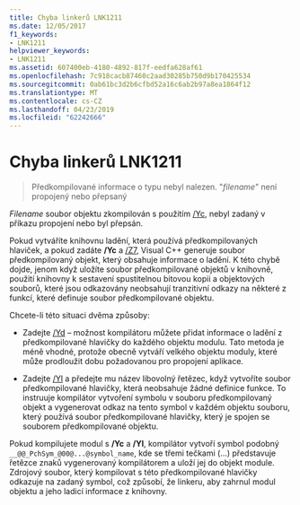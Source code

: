 ```yaml
---
title: Chyba linkerů LNK1211
ms.date: 12/05/2017
f1_keywords:
- LNK1211
helpviewer_keywords:
- LNK1211
ms.assetid: 607400eb-4180-4892-817f-eedfa628af61
ms.openlocfilehash: 7c918cacb87460c2aad30285b750d9b170425534
ms.sourcegitcommit: 0ab61bc3d2b6cfbd52a16c6ab2b97a8ea1864f12
ms.translationtype: MT
ms.contentlocale: cs-CZ
ms.lasthandoff: 04/23/2019
ms.locfileid: "62242666"
---
```

# <a name="linker-tools-error-lnk1211"></a>Chyba linkerů LNK1211

> Předkompilované informace o typu nebyl nalezen. "*filename*" není propojený nebo přepsaný

*Filename* soubor objektu zkompilován s použitím [/Yc](../../build/reference/yc-create-precompiled-header-file.md), nebyl zadaný v příkazu propojení nebo byl přepsán.

Pokud vytváříte knihovnu ladění, která používá předkompilovaných hlaviček, a pokud zadáte **/Yc** a [/Z7](../../build/reference/z7-zi-zi-debug-information-format.md), Visual C++ generuje soubor předkompilovaný objekt, který obsahuje informace o ladění. K této chybě dojde, jenom když uložíte soubor předkompilované objektů v knihovně, použití knihovny k sestavení spustitelnou bitovou kopii a objektových souborů, které jsou odkazovány neobsahují tranzitivní odkazy na některé z funkcí, které definuje soubor předkompilované objektu.

Chcete-li této situaci dvěma způsoby:

- Zadejte [/Yd](../../build/reference/yd-place-debug-information-in-object-file.md) – možnost kompilátoru můžete přidat informace o ladění z předkompilované hlavičky do každého objektu modulu. Tato metoda je méně vhodné, protože obecně vytváří velkého objektu moduly, které může prodloužit dobu požadovanou pro propojení aplikace.

- Zadejte [/Yl](../../build/reference/yl-inject-pch-reference-for-debug-library.md) a předejte mu název libovolný řetězec, když vytvoříte soubor předkompilované hlavičky, která neobsahuje žádné definice funkce. To instruuje kompilátor vytvoření symbolu v souboru předkompilovaný objekt a vygenerovat odkaz na tento symbol v každém objektu souboru, který používá soubor předkompilované hlavičky, který je spojen se souborem předkompilované objektu.

Pokud kompilujete modul s **/Yc** a **/Yl**, kompilátor vytvoří symbol podobný `__@@_PchSym_@00@...@symbol_name`, kde se třemi tečkami (...) představuje řetězce znaků vygenerovaný kompilátorem a uloží jej do objekt module. Zdrojový soubor, který kompilovat s této předkompilované hlavičky odkazuje na zadaný symbol, což způsobí, že linkeru, aby zahrnul modul objektu a jeho ladicí informace z knihovny.
